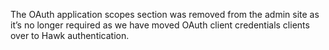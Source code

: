 The OAuth application scopes section was removed from the admin site as it’s no longer required as we have moved OAuth client credentials clients over to Hawk authentication.
